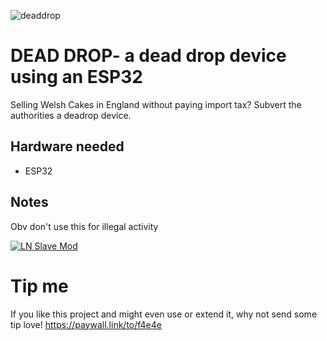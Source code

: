 
![deaddrop](https://i.imgur.com/iFY4jB7.jpg)

# DEAD DROP- a dead drop device using an ESP32

Selling Welsh Cakes in England without paying import tax? Subvert the authorities a deadrop device.

## Hardware needed

* ESP32 

## Notes

Obv don't use this for illegal activity 

[![LN Slave Mod](https://i.imgur.com/ET6wO42.png)](https://www.youtube.com/watch?v=HykbBntf-Q4)

# Tip me
If you like this project and might even use or extend it, why not send some tip love!
https://paywall.link/to/f4e4e
